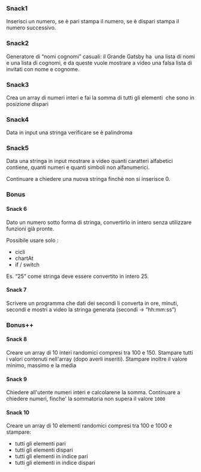 ### Snack1
Inserisci un numero, se è pari stampa il numero, se è dispari stampa il numero successivo.

### Snack2
Generatore di “nomi cognomi” casuali: il Grande Gatsby ha  una lista di nomi e una lista di cognomi, e da queste vuole mostrare a video una falsa lista di invitati con nome e cognome.

### Snack3
Crea un array di numeri interi e fai la somma di tutti gli elementi  che sono in posizione dispari

### Snack4
Data in input una stringa verificare se è palindroma

### Snack5
Data una stringa in input mostrare a video quanti caratteri alfabetici contiene, quanti numeri e quanti simboli non alfanumerici.

Continuare a chiedere una nuova stringa finchè non si inserisce 0.

### Bonus
#### Snack 6
Dato un numero sotto forma di stringa, convertirlo in intero senza utilizzare funzioni già pronte.

Possibile usare solo :

- cicli
- chartAt
- if / switch

Es. “25” come stringa deve essere convertito in intero 25.

#### Snack 7
Scrivere un programma che dati dei secondi li converta in ore, minuti, secondi e mostri a video la stringa generata (secondi → “hh:mm:ss”) 

### Bonus++
#### Snack 8
Creare un array di 10 interi randomici compresi tra 100 e 150. Stampare tutti i valori contenuti nell'array (dopo averli inseriti). Stampare inoltre il valore minimo, massimo e la media

#### Snack 9
Chiedere all'utente numeri interi e calcolarene la somma. Continuare a chiedere numeri, finche' la sommatoria non supera il valore `1000`

#### Snack 10
Creare un array di 10 elementi randomici compresi tra 100 e 1000 e stampare:
- tutti gli elementi pari
- tutti gli elementi dispari
- tutti gli elementi in indice pari
- tutti gli elementi in indice dispari
